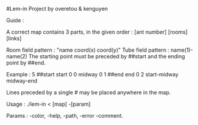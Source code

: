#Lem-in Project by overetou & kenguyen

Guide :

A correct map contains 3 parts, in the given order :
	[ant number]
	[rooms]
	[links]

Room field pattern :
	"name coord(x) coord(y)"
Tube field pattern :
	name(1)-name(2)
The starting point must be preceded by ##start and the ending point by ##end.

Example :
5
##start
start 0 0
midway 0 1
##end
end 0 2
start-midway
midway-end

Lines preceded by a single # may be placed anywhere in the map.

Usage : ./lem-in < [map] -[param]

Params : -color, -help, -path, -error -comment.

